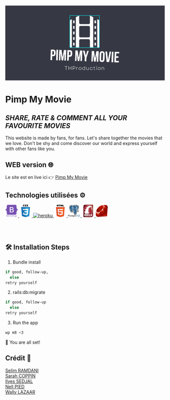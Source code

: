 ![Alt text](app/assets/images/README.png) 

# Pimp My Movie
## _SHARE, RATE & COMMENT ALL YOUR FAVOURITE MOVIES_

This website is made by fans, for fans.
Let's share together the movies that we love. Don't be shy and come discover our world and express yourself with other fans like you.

## WEB version 🌐

Le site est en live ici 👉 [Pimp My Movie](https://pimpmymovie.herokuapp.com)

## Technologies utilisées ⚙️

<p align="left"> <a href="https://getbootstrap.com" target="_blank" rel="noreferrer"> <img src="https://raw.githubusercontent.com/devicons/devicon/master/icons/bootstrap/bootstrap-plain-wordmark.svg" alt="bootstrap" width="40" height="40"/> </a> <a href="https://www.w3schools.com/css/" target="_blank" rel="noreferrer"> <img src="https://raw.githubusercontent.com/devicons/devicon/master/icons/css3/css3-original-wordmark.svg" alt="css3" width="40" height="40"/> </a> <a href="https://heroku.com" target="_blank" rel="noreferrer"> <img src="https://www.vectorlogo.zone/logos/heroku/heroku-icon.svg" alt="heroku" width="40" height="40"/> </a> <a href="https://www.w3.org/html/" target="_blank" rel="noreferrer"> <img src="https://raw.githubusercontent.com/devicons/devicon/master/icons/html5/html5-original-wordmark.svg" alt="html5" width="40" height="40"/> </a> <a href="https://www.postgresql.org" target="_blank" rel="noreferrer"> <img src="https://raw.githubusercontent.com/devicons/devicon/master/icons/postgresql/postgresql-original-wordmark.svg" alt="postgresql" width="40" height="40"/> </a> <a href="https://rubyonrails.org" target="_blank" rel="noreferrer"> <img src="https://raw.githubusercontent.com/devicons/devicon/master/icons/rails/rails-original-wordmark.svg" alt="rails" width="40" height="40"/> </a> <a href="https://www.ruby-lang.org/en/" target="_blank" rel="noreferrer"> <img src="https://raw.githubusercontent.com/devicons/devicon/master/icons/ruby/ruby-original.svg" alt="ruby" width="40" height="40"/> </a> </p>
<br>
<br>

## 🛠️ Installation Steps

1. Bundle install

```bash
if good, follow-up,
  else
retry yourself
```

2. rails:db:migrate

```bash
if good, follow-up
  else
retry yourself
```
3. Run the app

```bash
wp m8 <3
```

🌟 You are all set!
## Crédit 🔗
[Selim RAMDANI](https://github.com/curlyroots)<br>
[Sarah COPPIN](https://github.com/sacoppin)<br>
[Ilyes SEDJAL](https://github.com/crvckhouse)<br>
[Nell PIED](https://github.com/123Nell123)<br>
[Wally LAZAAR](https://github.com/Wally-Lazaar)